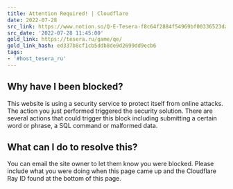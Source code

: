 ```yaml
---
title: Attention Required! | Cloudflare
date: 2022-07-28
src_link: https://www.notion.so/Q-E-Tesera-f8c64f2884f54969bf00336523da8409
src_date: '2022-07-28 11:45:00'
gold_link: https://tesera.ru/game/qe/
gold_link_hash: ed337b8cf1cb5ddb8de9d2699dd9ecb6
tags:
- '#host_tesera_ru'
---
```




Why have I been blocked?
------------------------


This website is using a security service to protect itself from online attacks. The action you just performed triggered the security solution. There are several actions that could trigger this block including submitting a certain word or phrase, a SQL command or malformed data.




What can I do to resolve this?
------------------------------


You can email the site owner to let them know you were blocked. Please include what you were doing when this page came up and the Cloudflare Ray ID found at the bottom of this page.